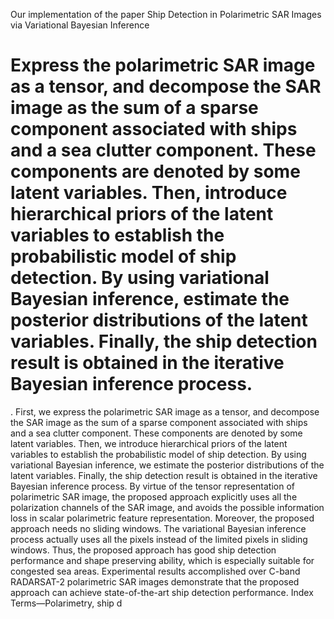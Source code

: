 Our implementation of the paper Ship Detection in Polarimetric SAR Images via Variational Bayesian Inference
# Express the polarimetric SAR image as a tensor, and decompose the SAR image as the sum of a sparse component associated with ships and a sea clutter component. These components are denoted by some latent variables. Then, introduce hierarchical priors of the latent variables to establish the probabilistic model of ship detection. By using variational Bayesian inference, estimate the posterior distributions of the latent variables. Finally, the ship detection result is obtained in the iterative Bayesian inference process. 

. First, we express the polarimetric SAR image as a tensor, and decompose the SAR image as the sum of a sparse component associated with ships and a sea clutter component. These components are denoted by some latent variables. Then, we introduce hierarchical priors of the latent variables to establish the probabilistic model of ship detection. By using
variational Bayesian inference, we estimate the posterior distributions of the latent variables. Finally, the ship detection result is
obtained in the iterative Bayesian inference process. By virtue of
the tensor representation of polarimetric SAR image, the proposed
approach explicitly uses all the polarization channels of the SAR
image, and avoids the possible information loss in scalar polarimetric feature representation. Moreover, the proposed approach
needs no sliding windows. The variational Bayesian inference process actually uses all the pixels instead of the limited pixels in sliding
windows. Thus, the proposed approach has good ship detection performance and shape preserving ability, which is especially suitable
for congested sea areas. Experimental results accomplished over
C-band RADARSAT-2 polarimetric SAR images demonstrate that
the proposed approach can achieve state-of-the-art ship detection
performance.
Index Terms—Polarimetry, ship d
